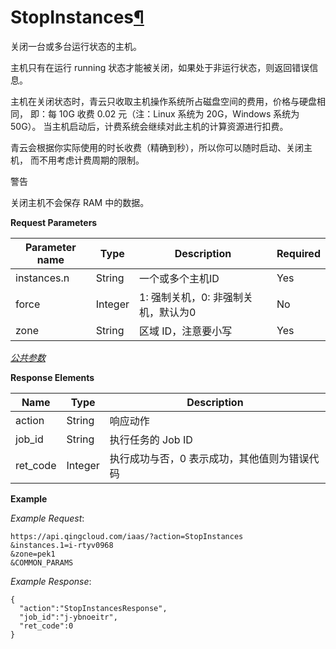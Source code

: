 ---
---

# StopInstances[¶](#stopinstances "永久链接至标题")

关闭一台或多台运行状态的主机。

主机只有在运行 running 状态才能被关闭，如果处于非运行状态，则返回错误信息。

主机在关闭状态时，青云只收取主机操作系统所占磁盘空间的费用，价格与硬盘相同， 即：每 10G 收费 0.02 元（注：Linux 系统为 20G，Windows 系统为 50G）。 当主机启动后，计费系统会继续对此主机的计算资源进行扣费。

青云会根据你实际使用的时长收费（精确到秒），所以你可以随时启动、关闭主机， 而不用考虑计费周期的限制。

警告

关闭主机不会保存 RAM 中的数据。

**Request Parameters**

| Parameter name | Type | Description | Required |
| --- | --- | --- | --- |
| instances.n | String | 一个或多个主机ID | Yes |
| force | Integer | 1: 强制关机，0: 非强制关机，默认为0 | No |
| zone | String | 区域 ID，注意要小写 | Yes |

[_公共参数_](../../common/parameters.html#api-common-parameters)

**Response Elements**

| Name | Type | Description |
| --- | --- | --- |
| action | String | 响应动作 |
| job_id | String | 执行任务的 Job ID |
| ret_code | Integer | 执行成功与否，0 表示成功，其他值则为错误代码 |

**Example**

_Example Request_:

```
https://api.qingcloud.com/iaas/?action=StopInstances
&instances.1=i-rtyv0968
&zone=pek1
&COMMON_PARAMS
```

_Example Response_:

```
{
  "action":"StopInstancesResponse",
  "job_id":"j-ybnoeitr",
  "ret_code":0
}
```
